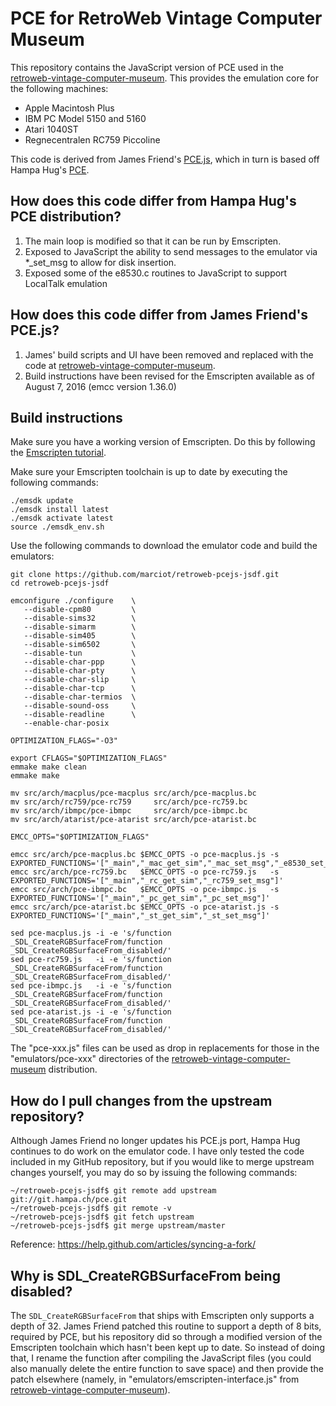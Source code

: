 
PCE for RetroWeb Vintage Computer Museum
========================================

This repository contains the JavaScript version of PCE used in the [retroweb-vintage-computer-museum](https://github.com/marciot/retroweb-vintage-computer-museum). This provides the emulation core for the
following machines:

* Apple Macintosh Plus
* IBM PC Model 5150 and 5160
* Atari 1040ST
* Regnecentralen RC759 Piccoline

This code is derived from James Friend's [PCE.js](https://github.com/jsdf/pce), which in turn is based off Hampa Hug's [PCE](http://www.hampa.ch/pce/).

## How does this code differ from Hampa Hug's PCE distribution?

1. The main loop is modified so that it can be run by Emscripten.
2. Exposed to JavaScript the ability to send messages to the emulator via *_set_msg to allow for disk insertion.
3. Exposed some of the e8530.c routines to JavaScript to support LocalTalk emulation

## How does this code differ from James Friend's PCE.js?

1. James' build scripts and UI have been removed and replaced with the code at [retroweb-vintage-computer-museum](https://github.com/marciot/retroweb-vintage-computer-museum).
2. Build instructions have been revised for the Emscripten available as of August 7, 2016 (emcc version 1.36.0)

## Build instructions

Make sure you have a working version of Emscripten. Do this by following the [Emscripten tutorial](https://kripken.github.io/emscripten-site/index.html).

Make sure your Emscripten toolchain is up to date by executing the following commands:

```
./emsdk update
./emsdk install latest
./emsdk activate latest
source ./emsdk_env.sh
```

Use the following commands to download the emulator code and build the emulators:

```
git clone https://github.com/marciot/retroweb-pcejs-jsdf.git
cd retroweb-pcejs-jsdf

emconfigure ./configure    \
   --disable-cpm80         \
   --disable-sims32        \
   --disable-simarm        \
   --disable-sim405        \
   --disable-sim6502       \
   --disable-tun           \
   --disable-char-ppp      \
   --disable-char-pty      \
   --disable-char-slip     \
   --disable-char-tcp      \
   --disable-char-termios  \
   --disable-sound-oss     \
   --disable-readline      \
   --enable-char-posix     

OPTIMIZATION_FLAGS="-O3"

export CFLAGS="$OPTIMIZATION_FLAGS"
emmake make clean
emmake make

mv src/arch/macplus/pce-macplus src/arch/pce-macplus.bc
mv src/arch/rc759/pce-rc759     src/arch/pce-rc759.bc
mv src/arch/ibmpc/pce-ibmpc     src/arch/pce-ibmpc.bc
mv src/arch/atarist/pce-atarist src/arch/pce-atarist.bc

EMCC_OPTS="$OPTIMIZATION_FLAGS"

emcc src/arch/pce-macplus.bc $EMCC_OPTS -o pce-macplus.js -s EXPORTED_FUNCTIONS='["_main","_mac_get_sim","_mac_set_msg","_e8530_set_reg","_e8530_get_reg","_e8530_set_rts","_e8530_set_dcd","_e8530_set_cts"]'
emcc src/arch/pce-rc759.bc   $EMCC_OPTS -o pce-rc759.js   -s EXPORTED_FUNCTIONS='["_main","_rc_get_sim","_rc759_set_msg"]'
emcc src/arch/pce-ibmpc.bc   $EMCC_OPTS -o pce-ibmpc.js   -s EXPORTED_FUNCTIONS='["_main","_pc_get_sim","_pc_set_msg"]'
emcc src/arch/pce-atarist.bc $EMCC_OPTS -o pce-atarist.js -s EXPORTED_FUNCTIONS='["_main","_st_get_sim","_st_set_msg"]'

sed pce-macplus.js -i -e 's/function _SDL_CreateRGBSurfaceFrom/function _SDL_CreateRGBSurfaceFrom_disabled/'
sed pce-rc759.js   -i -e 's/function _SDL_CreateRGBSurfaceFrom/function _SDL_CreateRGBSurfaceFrom_disabled/'
sed pce-ibmpc.js   -i -e 's/function _SDL_CreateRGBSurfaceFrom/function _SDL_CreateRGBSurfaceFrom_disabled/'
sed pce-atarist.js -i -e 's/function _SDL_CreateRGBSurfaceFrom/function _SDL_CreateRGBSurfaceFrom_disabled/'
```

The "pce-xxx.js" files can be used as drop in replacements for those in the "emulators/pce-xxx" directories of the
[retroweb-vintage-computer-museum](https://github.com/marciot/retroweb-vintage-computer-museum) distribution.

## How do I pull changes from the upstream repository?

Although James Friend no longer updates his PCE.js port, Hampa Hug continues to do work on the emulator code. I have only tested the code included in my GitHub repository, but if you would like to merge upstream changes yourself, you may do so by issuing the following commands:

```
~/retroweb-pcejs-jsdf$ git remote add upstream git://git.hampa.ch/pce.git
~/retroweb-pcejs-jsdf$ git remote -v
~/retroweb-pcejs-jsdf$ git fetch upstream
~/retroweb-pcejs-jsdf$ git merge upstream/master
```

Reference: https://help.github.com/articles/syncing-a-fork/

## Why is SDL_CreateRGBSurfaceFrom being disabled?

The `SDL_CreateRGBSurfaceFrom` that ships with Emscripten only supports a depth of 32. James Friend patched this routine to support a
depth of 8 bits, required by PCE, but his repository did so through a modified version of the Emscripten toolchain which hasn't been
kept up to date. So instead of doing that, I rename the function after compiling the JavaScript files (you could also manually delete
the entire function to save space) and then provide the patch elsewhere (namely, in "emulators/emscripten-interface.js" from [retroweb-vintage-computer-museum](https://github.com/marciot/retroweb-vintage-computer-museum)).